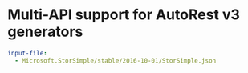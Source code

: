 # Multi-API support for AutoRest v3 generators

``` yaml $(enable-multi-api)
input-file:
  - Microsoft.StorSimple/stable/2016-10-01/StorSimple.json
```
